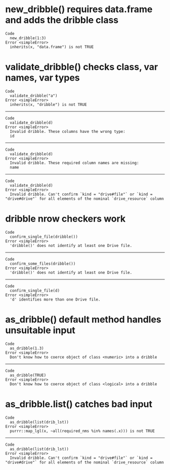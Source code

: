 # new_dribble() requires data.frame and adds the dribble class

    Code
      new_dribble(1:3)
    Error <simpleError>
      inherits(x, "data.frame") is not TRUE

# validate_dribble() checks class, var names, var types

    Code
      validate_dribble("a")
    Error <simpleError>
      inherits(x, "dribble") is not TRUE

---

    Code
      validate_dribble(d)
    Error <simpleError>
      Invalid dribble. These columns have the wrong type:
      id

---

    Code
      validate_dribble(d)
    Error <simpleError>
      Invalid dribble. These required column names are missing:
      name

---

    Code
      validate_dribble(d)
    Error <simpleError>
      Invalid dribble. Can't confirm `kind = "drive#file"` or `kind = "drive#drive"` for all elements of the nominal `drive_resource` column

# dribble nrow checkers work

    Code
      confirm_single_file(dribble())
    Error <simpleError>
      'dribble()' does not identify at least one Drive file.

---

    Code
      confirm_some_files(dribble())
    Error <simpleError>
      'dribble()' does not identify at least one Drive file.

---

    Code
      confirm_single_file(d)
    Error <simpleError>
      'd' identifies more than one Drive file.

# as_dribble() default method handles unsuitable input

    Code
      as_dribble(1.3)
    Error <simpleError>
      Don't know how to coerce object of class <numeric> into a dribble

---

    Code
      as_dribble(TRUE)
    Error <simpleError>
      Don't know how to coerce object of class <logical> into a dribble

# as_dribble.list() catches bad input

    Code
      as_dribble(list(drib_lst))
    Error <simpleError>
      purrr::map_lgl(x, ~all(required_nms %in% names(.x))) is not TRUE

---

    Code
      as_dribble(list(drib_lst))
    Error <simpleError>
      Invalid dribble. Can't confirm `kind = "drive#file"` or `kind = "drive#drive"` for all elements of the nominal `drive_resource` column

